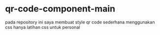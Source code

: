 # qr-code-component-main
pada repository ini saya membuat style qr code sederhana menggunakan css
hanya latihan css 
untuk personal
